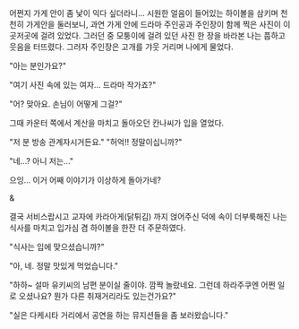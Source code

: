 어쩐지 가게 안이 좀 낯이 익다 싶더라니... 
시원한 얼음이 들어있는 하이볼을 삼키며 천천히 가게안을 둘러보니, 과연 가게 안에 드라마 주인공과 주인장이 함께 찍은 사진이 이곳저곳에 걸려 있었다. 
그러던 중 모퉁이에 걸려 있던 사진 한 장을 바라본 나는 풉하고 웃음을 터뜨렸다. 그러자 주인장은 고개를 갸웃 거리며 나에게 물었다. 

"아는 분인가요?" 

"여기 사진 속에 있는 여자... 드라마 작가죠?" 

"어? 맞아요. 손님이 어떻게 그걸?" 

그때 카운터 쪽에서 계산을 마치고 돌아오던 칸나씨가 입을 열었다. 

"저 분 방송 관계자시거든요." 
"허억!! 정말이십니까?" 

"네...? 아니 저는..." 

으잉... 이거 어째 이야기가 이상하게 돌아가네? 

& 

결국 서비스랍시고 교자에 카라아게(닭튀김) 까지 얹어주신 덕에 속이 더부룩해진 나는 식사를 마치고 입가심 겸 하이볼을 한잔 더 주문하였다. 

"식사는 입에 맞으셨습니까?" 

"아, 네. 정말 맛있게 먹었습니다." 

"하하~ 설마 유키씨의 남편 분이실 줄이야. 깜짝 놀랐네요. 그런데 하라주쿠엔 어쩐 일로 오셨나요? 뭔가 다른 취재거리라도 있는건가요?" 

"실은 다케시타 거리에서 공연을 하는 뮤지션들을 좀 보러왔습니다." 